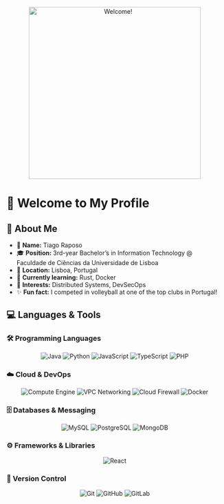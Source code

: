 <p align="center">
  <img src="https://media.giphy.com/media/JIX9t2j0ZTN9S/giphy.gif" alt="Welcome!" width="400" />
</p>

# 👋 Welcome to My Profile

## 📝 About Me

- 👤 **Name:** Tiago Raposo  
- 🎓 **Position:** 3rd-year Bachelor’s in Information Technology @ Faculdade de Ciências da Universidade de Lisboa  
- 📍 **Location:** Lisboa, Portugal  
- 🌱 **Currently learning:** Rust, Docker  
- 🎯 **Interests:** Distributed Systems, DevSecOps  
- ✨ **Fun fact:** I competed in volleyball at one of the top clubs in Portugal!

## 💻 Languages & Tools

### 🛠️ Programming Languages

<p align="center">
  <img alt="Java" src="https://img.shields.io/badge/Java-ED8B00?logo=java&logoColor=white&style=for-the-badge" />
  <img alt="Python" src="https://img.shields.io/badge/Python-3776AB?logo=python&logoColor=white&style=for-the-badge" />
  <img alt="JavaScript" src="https://img.shields.io/badge/JavaScript-F7DF1E?logo=javascript&logoColor=black&style=for-the-badge" />
  <img alt="TypeScript" src="https://img.shields.io/badge/TypeScript-3178C6?logo=typescript&logoColor=white&style=for-the-badge" />
  <img alt="PHP" src="https://img.shields.io/badge/PHP-777BB4?logo=php&logoColor=white&style=for-the-badge" />
</p>

### ☁️ Cloud & DevOps

<p align="center">
  <img alt="Compute Engine" src="https://img.shields.io/badge/Compute%20Engine-4285F4?logo=googlecloud&logoColor=white&style=for-the-badge" />
  <img alt="VPC Networking" src="https://img.shields.io/badge/VPC%20Networking-4285F4?logo=googlecloud&logoColor=white&style=for-the-badge" />
  <img alt="Cloud Firewall" src="https://img.shields.io/badge/Firewall-4285F4?logo=googlecloud&logoColor=white&style=for-the-badge" />
  <img alt="Docker" src="https://img.shields.io/badge/Docker-2496ED?logo=docker&logoColor=white&style=for-the-badge" />
</p>

### 🗄️ Databases & Messaging

<p align="center">
  <img alt="MySQL" src="https://img.shields.io/badge/MySQL-4479A1?logo=mysql&logoColor=white&style=for-the-badge" />
  <img alt="PostgreSQL" src="https://img.shields.io/badge/PostgreSQL-336791?logo=postgresql&logoColor=white&style=for-the-badge" />
  <img alt="MongoDB" src="https://img.shields.io/badge/MongoDB-47A248?logo=mongodb&logoColor=white&style=for-the-badge" />
</p>

### ⚙️ Frameworks & Libraries

<p align="center">
  <img alt="React" src="https://img.shields.io/badge/React-20232A?logo=react&logoColor=61DAFB&style=for-the-badge" />
</p>

### 🔧 Version Control

<p align="center">
  <img alt="Git" src="https://img.shields.io/badge/Git-F05032?logo=git&logoColor=white&style=for-the-badge" />
  <img alt="GitHub" src="https://img.shields.io/badge/GitHub-181717?logo=github&logoColor=white&style=for-the-badge" />
  <img alt="GitLab" src="https://img.shields.io/badge/GitLab-FC6D26?logo=gitlab&logoColor=white&style=for-the-badge" />
</p>
